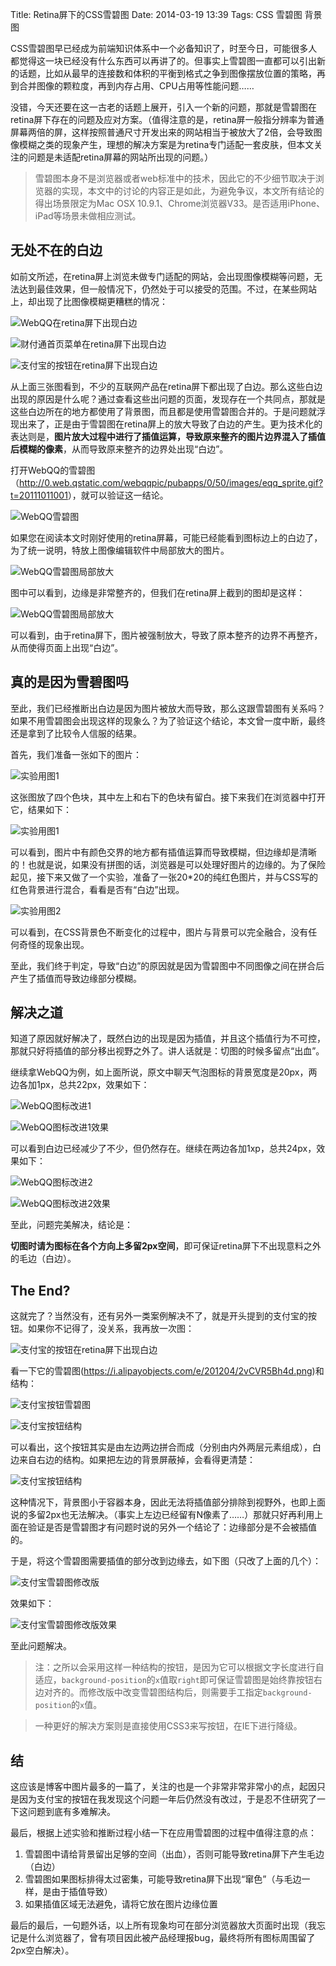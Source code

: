 Title: Retina屏下的CSS雪碧图
Date: 2014-03-19 13:39
Tags: CSS 雪碧图 背景图

CSS雪碧图早已经成为前端知识体系中一个必备知识了，时至今日，可能很多人都觉得这一块已经没有什么东西可以再讲了的。但事实上雪碧图一直都可以引出新的话题，比如从最早的连接数和体积的平衡到格式之争到图像摆放位置的策略，再到合并图像的颗粒度，再到内存占用、CPU占用等性能问题……

没错，今天还要在这一古老的话题上展开，引入一个新的问题，那就是雪碧图在retina屏下存在的问题及应对方案。（值得注意的是，retina屏一般指分辨率为普通屏幕两倍的屏，这样按照普通尺寸开发出来的网站相当于被放大了2倍，会导致图像模糊之类的现象产生，理想的解决方案是为retina专门适配一套皮肤，但本文关注的问题是未适配retina屏幕的网站所出现的问题。）

> 雪碧图本身不是浏览器或者web标准中的技术，因此它的不少细节取决于浏览器的实现，本文中的讨论的内容正是如此，为避免争议，本文所有结论的得出场景限定为Mac OSX 10.9.1、Chrome浏览器V33。是否适用iPhone、iPad等场景未做相应测试。

## 无处不在的白边

如前文所述，在retina屏上浏览未做专门适配的网站，会出现图像模糊等问题，无法达到最佳效果，但一般情况下，仍然处于可以接受的范围。不过，在某些网站上，却出现了比图像模糊更糟糕的情况：

![WebQQ在retina屏下出现白边](/images/css_image_sprites_on_retina_screen_1.png)

<!-- $$solo_more$$ -->

![财付通首页菜单在retina屏下出现白边](/images/css_image_sprites_on_retina_screen_2.png)

![支付宝的按钮在retina屏下出现白边](/images/css_image_sprites_on_retina_screen_3.png)

从上面三张图看到，不少的互联网产品在retina屏下都出现了白边。那么这些白边出现的原因是什么呢？通过查看这些出问题的页面，发现存在一个共同点，那就是这些白边所在的地方都使用了背景图，而且都是使用雪碧图合并的。于是问题就浮现出来了，正是由于雪碧图在retina屏上的放大导致了白边的产生。更为技术化的表达则是，**图片放大过程中进行了插值运算，导致原来整齐的图片边界混入了插值后模糊的像素**，从而导致原来整齐的边界处出现“白边”。

打开WebQQ的雪碧图（<http://0.web.qstatic.com/webqqpic/pubapps/0/50/images/eqq_sprite.gif?t=20111011001>），就可以验证这一结论。

![WebQQ雪碧图](/images/css_image_sprites_on_retina_screen_4.gif)

如果您在阅读本文时刚好使用的retina屏幕，可能已经能看到图标边上的白边了，为了统一说明，特放上图像编辑软件中局部放大的图片。

![WebQQ雪碧图局部放大](/images/css_image_sprites_on_retina_screen_5.png)

图中可以看到，边缘是非常整齐的，但我们在retina屏上截到的图却是这样：

![WebQQ雪碧图局部放大](/images/css_image_sprites_on_retina_screen_6.png)

可以看到，由于retina屏下，图片被强制放大，导致了原本整齐的边界不再整齐，从而使得页面上出现“白边”。

## 真的是因为雪碧图吗

至此，我们已经推断出白边是因为图片被放大而导致，那么这跟雪碧图有关系吗？如果不用雪碧图会出现这样的现象么？为了验证这个结论，本文曾一度中断，最终还是拿到了比较令人信服的结果。

首先，我们准备一张如下的图片：

![实验用图1](/images/css_image_sprites_on_retina_screen_7.png)

这张图放了四个色块，其中左上和右下的色块有留白。接下来我们在浏览器中打开它，结果如下：

![实验用图1](/images/css_image_sprites_on_retina_screen_8.png)

可以看到，图片中有颜色交界的地方都有插值运算而导致模糊，但边缘却是清晰的！也就是说，如果没有拼图的话，浏览器是可以处理好图片的边缘的。为了保险起见，接下来又做了一个实验，准备了一张20*20的纯红色图片，并与CSS写的红色背景进行混合，看看是否有“白边”出现。

![实验用图2](/images/css_image_sprites_on_retina_screen_9.gif)

可以看到，在CSS背景色不断变化的过程中，图片与背景可以完全融合，没有任何奇怪的现象出现。

至此，我们终于判定，导致“白边”的原因就是因为雪碧图中不同图像之间在拼合后产生了插值而导致边缘部分模糊。

## 解决之道

知道了原因就好解决了，既然白边的出现是因为插值，并且这个插值行为不可控，那就只好将插值的部分移出视野之外了。讲人话就是：切图的时候多留点“出血”。

继续拿WebQQ为例，如上面所说，原文中聊天气泡图标的背景宽度是20px，两边各加1px，总共22px，效果如下：

![WebQQ图标改进1](/images/css_image_sprites_on_retina_screen_10.png)

![WebQQ图标改进1效果](/images/css_image_sprites_on_retina_screen_11.png)

可以看到白边已经减少了不少，但仍然存在。继续在两边各加1xp，总共24px，效果如下：

![WebQQ图标改进2](/images/css_image_sprites_on_retina_screen_12.png)

![WebQQ图标改进2效果](/images/css_image_sprites_on_retina_screen_13.png)

至此，问题完美解决，结论是：

**切图时请为图标在各个方向上多留2px空间**，即可保证retina屏下不出现意料之外的毛边（白边）。

## The End?

这就完了？当然没有，还有另外一类案例解决不了，就是开头提到的支付宝的按钮。如果你不记得了，没关系，我再放一次图：

![支付宝的按钮在retina屏下出现白边](/images/css_image_sprites_on_retina_screen_3.png)

看一下它的雪碧图(<https://i.alipayobjects.com/e/201204/2vCVR5Bh4d.png>)和结构：

![支付宝按钮雪碧图](/images/css_image_sprites_on_retina_screen_14.png)

![支付宝按钮结构](/images/css_image_sprites_on_retina_screen_15.png)

可以看出，这个按钮其实是由左边两边拼合而成（分别由内外两层元素组成），白边来自右边的结构。如果把左边的背景屏蔽掉，会看得更清楚：

![支付宝按钮结构](/images/css_image_sprites_on_retina_screen_16.png)

这种情况下，背景图小于容器本身，因此无法将插值部分排除到视野外，也即上面说的多留2px也无法解决。（事实上左边已经留有N像素了……）那就只好再利用上面在验证是否是雪碧图才有问题时说的另外一个结论了：边缘部分是不会被插值的。

于是，将这个雪碧图需要插值的部分改到边缘去，如下图（只改了上面的几个）：

![支付宝雪碧图修改版](/images/css_image_sprites_on_retina_screen_17.png)

效果如下：

![支付宝雪碧图修改版效果](/images/css_image_sprites_on_retina_screen_18.png)

至此问题解决。

> 注：之所以会采用这样一种结构的按钮，是因为它可以根据文字长度进行自适应，`background-position`的`x`值取`right`即可保证雪碧图是始终靠按钮右边对齐的。而修改版中改变雪碧图结构后，则需要手工指定`background-position`的`x`值。

> 一种更好的解决方案则是直接使用CSS3来写按钮，在IE下进行降级。

## 结

这应该是博客中图片最多的一篇了，关注的也是一个非常非常非常小的点，起因只是因为支付宝的按钮在我发现这个问题一年后仍然没有改过，于是忍不住研究了一下这问题到底有多难解决。

最后，根据上述实验和推断过程小结一下在应用雪碧图的过程中值得注意的点：

1. 雪碧图中请给背景留出足够的空间（出血），否则可能导致retina屏下产生毛边（白边）
2. 雪碧图如果图标排得太过密集，可能导致retina屏下出现“窜色”（与毛边一样，是由于插值导致）
3. 如果插值区域无法避免，请将它放在图片边缘位置

最后的最后，一句题外话，以上所有现象均可在部分浏览器放大页面时出现（我忘记是什么浏览器了，曾有项目因此被产品经理报bug，最终将所有图标周围留了2px空白解决）。
